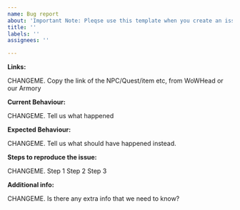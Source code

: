 ```yaml
---
name: Bug report
about: 'Important Note: Pleqse use this template when you create an issue'
title: ''
labels: ''
assignees: ''

---
```


**Links:**

CHANGEME. Copy the link of the NPC/Quest/item etc, from WoWHead or our Armory

**Current Behaviour:**

CHANGEME. Tell us what happened

**Expected Behaviour:**

CHANGEME. Tell us what should have happened instead.

**Steps to reproduce the issue:**

CHANGEME. Step 1
Step 2
Step 3

**Additional info:**

CHANGEME. Is there any extra info that we need to know?
